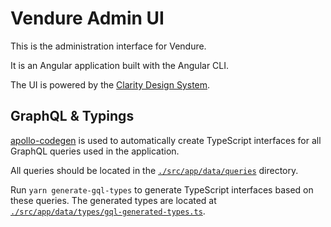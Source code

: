 # Vendure Admin UI

This is the administration interface for Vendure.

It is an Angular application built with the Angular CLI.

The UI is powered by the [Clarity Design System](https://vmware.github.io/clarity/).

## GraphQL & Typings

[apollo-codegen](https://github.com/apollographql/apollo-codegen) is used to automatically create TypeScript interfaces
for all GraphQL queries used in the application.

All queries should be located in the [`./src/app/data/queries`](src/app/data/queries) directory. 

Run `yarn generate-gql-types` to generate TypeScript interfaces based on these queries. The generated
types are located at [`./src/app/data/types/gql-generated-types.ts`](src/app/data/types/gql-generated-types.ts).
